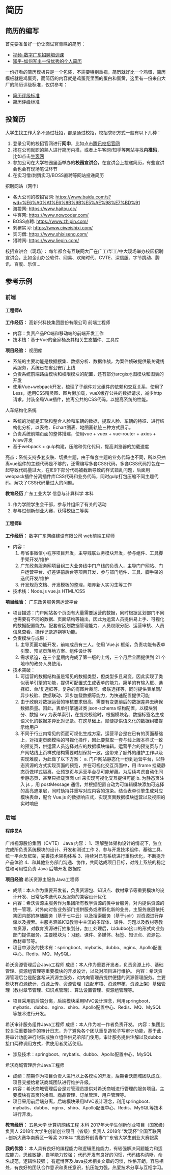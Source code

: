 # 简历
## 简历的编写
首先要准备好一份让面试官青睐的简历：
- [视频-数字广东招聘培训课](https://www.bilibili.com/video/av68341699)
- [知乎-如何写出一份优秀的个人简历](https://www.zhihu.com/question/307936450/answer/576624345)

一份好看的简历模板只是一个包装，不需要特别重视，简历就好比一个鸡蛋，简历模板就是鸡蛋壳，而简历的内容就是鸡蛋壳里面的蛋白和蛋黄，这里有一份来自大厂的简历评级标准，仅供参考：
- [简历评级标准](https://www.zhihu.com/question/41423593)
- [简历评级标准](https://wenku.baidu.com/view/3ebbb484227916888586d705.html)

## 投简历
大学生找工作大多不通过社招，都是通过校招，校招求职方式一般有以下几种：
1. 登录公司的校招官网进行**网申**，比如点击[腾讯校招官网](https://join.qq.com/)
2. 找在公司就职的熟人进行简历内推，或者上牛客网/知乎等网站寻找**内推码**，比如点击[牛客网](https://www.nowcoder.com/search?query=%E5%86%85%E6%8E%A8%E7%A0%81&type=all)
3. 参加公司在大学校园里面举办的**校园宣讲会**，在宣讲会上投递简历，有些宣讲会也会有现场笔试环节
4. 在实习僧/刺猬实习/BOSS直聘等网站投递简历

招聘网站（网申）
- 各大公司的校招官网: https://www.baidu.com/s?wd=%E6%A0%A1%E6%8B%9B%E5%AE%98%E7%BD%91
- 海投网: https://www.haitou.cc/
- 牛客网: https://www.nowcoder.com/
- BOSS直聘: https://www.zhipin.com/
- 刺猬实习: https://www.ciweishixi.com/
- 实习僧: https://www.shixiseng.com/
- 猎聘网: https://www.liepin.com/

校招宣讲会（现场）：
每年都会有互联网大厂在广工/华工/中大现场举办校园招聘宣讲会，比如金山办公软件、网易、欢聚时代、CVTE、深信服、字节跳动、腾讯、百度、乐信...

## 参考示例
### 前端
#### 工程师A
**工作经历：**
高新兴科技集团股份有限公司 前端工程师
- 内容：负责产品PC端和移动端的前端开发工作
- 技术栈：基于Vue的全家桶及其相关生态插件、工具库

**项目经验：**
视图库
- 系统的主要功能是数据搜集、数据分析、数据作战，为案件侦破提供最关键线索服务，系统已在省公安厅上线
- 负责系统前端路由模块和权限模块的配置，还有部分arcgis地图模块和图表的开发
- 使用Vue+webpack开发，梳理了子组件对父组件的依赖和交互关系，使用了Less，运用CSS精灵图、图片懒加载，vueX缓存公共的数据请求，减少http请求，封装全局Vue插件，抽离公共的CSS代码，以提高系统的性能。

人车结构化系统
- 系统的功能是汇聚和整合人脸和车辆的数据，提取人脸、车辆的特征、进行结构化分析，以表格、Echart图表、地图画轨迹三种方式展示。
- 负责系统前端页面的整体搭建，使用vue + vuex + vue-router + axios + iview开发
- 基于webpack + gulp构建，压缩和优化代码，提高浏览器的加载速度

亮点：系统支持多套皮肤、切换主题，由于每套主题的业务代码也不同，所以只抽离vue组件的主题代码是不够的，还需编写多套CSS代码，多套CSS代码打包在一起导致代码量过大，在IE9下部分代码被截断导致的样式错乱问题，后面用webpack插件分离插件库CSS代码和业务代码，同时gulp打包压缩不同主题代码，解决了CSS代码量过大的问题。

**教育经历**
广东工业大学 信息与计算科学 本科
1. 作为学院学生会干部，参与并组织了有关的活动
2. 参与过创新创业大赛，获得校级二等奖

#### 工程师B
**工作经历：**
数字广东网络建设有限公司 web前端工程师
- 内容：
  1. 粤省事微信小程序项目开发，主导残联业务模块开发，参与组件、工具脚手架开发/维护
  2. 广东政务服务网项目组三大业务线中门户线的负责人，主导门户网站、门户运营平台、好差评前后台等项目开发，参与部门组件、工具、脚手架的迭代开发/维护
  3. 开发规范文档、开发模板的整理，培养新人实习生等工作
- 技术栈：Node.js vue.js HTML/CSS

**项目经验：**
广东政务服务网运营平台
- 项目描述：门户网站各个页面有大量需要运营的数据，同时根据区划部门不同也需要有不同的数据、页面结构等输出，因此为运营人员提供易上手、可视化的数据配置能力。配套省区划数据管理能力、人员权限分配、运营审核、人员信息查看、操作记录追朔等功能。
- 负责模块与成果：
  1. 主导页面功能开发，前端成员有三人。使用 Vue.js 框架，负责功能有表单引擎、预览页落地方案、组件设计等
  2. 需求紧迫，在三个星期内完成了第一版的上线，三个月后全面提供到 21 个地市的政务人员使用。
- 技术突破：
  1. 可运营的数据结构虽是常见的数据类型，但类型多且易变，因此实现了类似表单引擎的功能，提供可配置式生成表单的能力。简单的有输入框、选择框、单/复选框等，复杂的有图片裁剪、级联选择等，同时提供表单同/异步校验、数据联动、异步加载数据等能力，为快速配置提供可能
  2. 由于政府对数据运营的审核要求很高，需要有变更前后的数据差异去确保数据质量。因此，表单引擎通过类 json-schema 结构配置，以模块划分、数据 key 为表单索引，在提交校验时，根据模块名、数据标签名生成语义化的数据差异比对记录。在这基础上，顺便提供语义化的数据纠错提示给用户
  3. 不同于行业内常见的页面可视化生成方案，运营平台是在已有的页面基础上，对指定页面模块的可视化操作，因此要获取一套与线上版本样式一致的预览页，供运营人员选择对应的数据模块编辑。运营平台的预览页与门户网站线上页样式结构需要时刻保持一致，这带来了额外的维护工作以及实现难度，为此做了以下方案：
  a. 门户网站静态化一份到运营平台，以静态资源的方式实现页面的预览，并在可视化交互页面中，用 iframe 挂载静态页做样式隔离，让预览页与运营平台尽可能解藕。为后续考虑自动化同步静态页，甚至只挂载页面 url 来实现可视化交互提供可能
  b. 为静态页注入 js ，用 postMessage 通信，并根据配置自动为可编辑模块添加可选择的高亮遮罩层，同时劫持并重写对应内容的渲染。结合表单引擎生成对应模块表单，配合 Vue.js 的数据响应式，实现页面数据模块运营以及视图的实时响应

### 后端
#### 程序员A
广州视源股份集团（CVTE） Java
内容：
1、理解整体架构设计的情况下，独立完成所负责系统模块的设计、开发和测试工作
2、参与开发技术组件、基础工具、统一平台及框架，完善技术架构体系
3、持续对已有系统进行重构优化，不断提升产品体验
4、和其他业务部门沟通、协作，共同达成项目目标，对线上系统的稳定性和可用性负责
Java 后端开发 数据库

**项目经验**
希沃资源主服务Java工程师
- 成绩：本人作为重要开发者，负责资源包、知识点、教材章节等重要模块的设计开发、日常版本迭代以及服务的兼容设计优化
- 内容：希沃资源主服务作为集团所有教学资源的类中台服务，对内提供资源的统一管理，对外向对各业务部门提供服务或者孵化新的业务。主服务底层依托集团内部的存储服务（基于七牛云）以及搜索服务（基于solr）对资源进行存储以及搜索。主服务涵盖K12教育中主流的多媒体、课件、习题以及教材等教育资源，对教育资源进行抽象划分，加工处理后，以dubbo接口的形式向业务部门提供服务。主要模块为：习题、课件、多媒体、标签、知识点、资源包、教材章节等。
- 项目中涉及的技术有：springboot、mybatis、dubbo、nginx、Apollo配置中心、Redis、MQ、MySQL。

希沃资源管理后台Java工程师
成绩：本人作为重要开发者，负责资源上传、基础管理、资源组管理等重要模块的开发设计，以及对项目进行维护。
内容：希沃资源管理后台是配套希沃资源主服务，对内向管理员提供便捷的资源管理服务。主要模块有资源统计、资源上传、资源管理（匹配审核、资源审核、资源上架）基础管理（教材章节管理、知识点管理）、算法设置管理、资源组管理等。
- 项目采用前后端分离，后端模块采用MVC设计理念，利用springboot、mybatis、dubbo、nginx、shiro、Apollo配置中心、Redis、MQ、MySQL等技术进行开发。

希沃审计服务组件Java工程师
成绩：本人作为唯一作者负责开发。
内容：集团比较关注重要操作的审计日志，为了避免各个团队重复造轮子写审计功能，基于此，将审计功能进行封装成独立组件供兄弟部门使用。审计服务提供注解以及dubbo接口两种调用方式，供使用者灵活使用。
- 涉及技术：springboot、mybatis、dubbo、Apollo配置中心、MySQL

希沃商城管理后台Java工程师
- 成绩：前期作为项目负责人进行以上各模块的开发，后期希沃商城团队成立，项目交接给希沃商城团队进行维护升级。
- 内容：希沃商城管理后台是对管理员提供对希沃商城进行管理的服务项目。主要模块有首页轮播图、商品管理、订单管理、用户管理等。
- 项目采用前后端分离，后端模块采用MVC设计理念，利用springboot、mybatis、dubbo、nginx、shiro、Apollo配置中心、Redis、MySQL等技术进行开发。

**教育经历：**
五邑大学 计算机网络工程 本科
2017年大学生创新创业项目（国家级）负责人
2018年大学生创新创业项目（省级）负责人
2018年“发现杯”全国互联网+创新大赛华南赛区一等奖
2018年 “挑战杯创青春”广东省大学生创业大赛银奖

**我的优势：**
本人具有良好的编程能力和逻辑思维能力，有较强解决问题能力和适应能力，思维敏捷，自学能力较强；
代码开发有良好的习惯，代码结构清晰，命名规范，逻辑性较强；
有逛博客及Java技术相关文章的习惯，性格开朗，容易相处，有良好的团队合作意识和责任意识，抗压能力强，热爱技术分享与互相学习。
